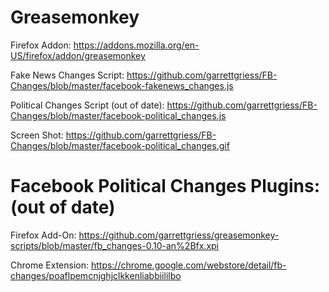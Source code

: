 # Greasemonkey

Firefox Addon: https://addons.mozilla.org/en-US/firefox/addon/greasemonkey

Fake News Changes Script: https://github.com/garrettgriess/FB-Changes/blob/master/facebook-fakenews_changes.js

Political Changes Script (out of date): https://github.com/garrettgriess/FB-Changes/blob/master/facebook-political_changes.js

Screen Shot: https://github.com/garrettgriess/FB-Changes/blob/master/facebook-political_changes.gif

# Facebook Political Changes Plugins: (out of date)

Firefox Add-On: https://github.com/garrettgriess/greasemonkey-scripts/blob/master/fb_changes-0.10-an%2Bfx.xpi

Chrome Extension: https://chrome.google.com/webstore/detail/fb-changes/poaflpemcnjghjclkkenliabbiililbo
